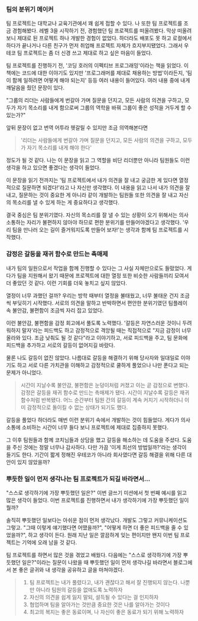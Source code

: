 ### 팀의 분위기 메이커

팀 프로젝트는 대학교나 교육기관에서 꽤 쉽게 접할 수 있다. 나 또한 팀 프로젝트를 조금 경험해봤다. 레벨 3을 시작하기 전, 경험했던 팀 프로젝트를 떠올려봤다. 막상 떠올려보니 제대로 된 프로젝트 하나 개발한 경험이 없었다. 하더라도 배포도 못 하고 로컬에서 하다가 끝나거나 다른 친구가 먼저 취업해 프로젝트 자체가 흐지부지됐었다. 그래서 우테코 팀 프로젝트는 좀 더 신경 쓰고 제대로 하고 싶은 마음이 들었다.

팀 프로젝트를 진행하기 전, '코딩 호러의 이펙티브 프로그래밍'이라는 책을 읽었다. 이 책에는 코드에 대한 이야기도 있지만 '프로그래머를 제대로 채용하는 방법'이라든지, '팀이 함께 일하려면 어떻게 해야 되는지' 등등 여러 내용이 들어있다. 여러 내용 중에 내게 깨달음을 줬던 문장이 있다.

"그룹의 리더는 사람들에게 번갈아 가며 질문을 던지고, 모든 사람의 의견을 구하고, 모두가 자기 목소리를 내게 함으로써 그룹의 역학을 바꿔 그룹이 좋은 성적을 거두게 할 수 있는가?"

앞뒤 문장이 없고 번역 어투라 헷갈릴 수 있지만 조금 의역해본다면

> '리더는 사람들에게 번갈아 가며 질문을 던지고, 모든 사람의 의견을 구하고, 모두가 자기 목소리를 내게 해야 한다'

정도가 될 것 같다. 나는 이 문장을 읽고 그 역할을 비단 리더뿐만 아니라 팀원들도 이런 생각을 하고 있으면 좋겠다는 생각이 들었다.

이 문장을 읽기 전까지는 '팀 프로젝트에서 내가 의견을 잘 내고 궁금한 게 있다면 열정적으로 질문하면 되겠다!'라고 나 자신만 생각했다. 이 내용을 읽고 나서 내가 의견을 잘 내고, 질문하는 것이 중요한 게 아니라 같이 개발하는 팀원들 또한 의견을 잘 내고 자신의 목소리를 낼 수 있게 하는 게 중요하다고 생각했다.

결국 중심은 팀 분위기였다. 자신의 목소리를 잘 낼 수 있는 상황이 오기 위해서는 의사소통하는 자리가 불편하지 않아야 하므로 편한 분위기를 만들어야겠다고 생각했다. '우리 팀을 만나러 오는 길이 즐거워지도록 만들어 보자!'는 생각과 함께 팀 프로젝트를 시작했다.

### 감정은 갈등을 재귀 함수로 만드는 촉매제

내가 팀의 일원으로서 작업을 함께 진행할 수 있다는 그 사실 자체만으로도 들떴었다. 게다가 팀을 지원해서 왔기 때문에 프로젝트에 대한 열정 또한 비슷한 사람들끼리 모여서 더 좋았던 것 같다. 이런 기회를 더욱 놓치고 싶지 않았다.

열정이 너무 과했던 걸까? 우리는 방학 때부터 열정을 불태웠고, 너무 불태운 건지 조금씩 부딪히기 시작했다. 서로의 의견을 말하고 반박하면서 편안한 분위기였던 팀플레이 속 불안감, 불편함이 조금씩 자리 잡고 있었다.

이런 불안감, 불편함을 감정 회고에서 풀도록 노력했다. '갈등은 자연스러운 것이니 두려워하지 말자'라는 피드백도 하고 감정적으로 격앙될 때는 직접적으로 "지금 감정이 너무 올라와 있다. 조금 낮춰도 될 것 같다"라고 이야기하고, 서로 피드백을 주고, 팀 문화에 피드백을 추가하고 서로의 갈등이 없어지길 바랐다.

물론 나도 갈등이 없진 않았다. 나름대로 갈등을 해결하기 위해 당사자와 일대일로 이야기도 하고 서로 다른 가치관을 이해하고 감정적으로 쿨하게 풀었으나 나만 푼다고 되는 문제가 아니었다.

> 시간이 지날수록 불안감, 불편함은 눈덩이처럼 커졌고 이는 곧 감정으로 변했다. 감정은 갈등을 재귀 함수로 만드는 촉매제가 됐다. 시간이 지날수록 갈등은 재귀 함수처럼 반복됐다. 어느 순간부터 팀원 간의 갈등이 계속 커지기 시작하더니 이미 감정적으로 돌이킬 수 없는 상태가 되기도 했다.

갈등을 풀었다 하더라도 매번 이런 분위기 속에서 개발하는 것이 힘들었다. 게다가 의사소통에 소비하는 시간이 너무 들다 보니 프로젝트에 제대로 집중하지 못했다.

그 이후 팀원들과 함께 코치님들과 상담을 했고 갈등을 해소하는 데 도움을 주셨다. 도움을 주신 것에는 정말 너무나 감사하다. 다만 가끔 '이게 최선의 방법일까?'라는 생각이 들기도 한다. 기간이 짧게 정해진 우테코가 아니라 회사였다면 갈등 해결을 위해 다른 대안이 있지 않았을까?

### 뿌듯한 일이 먼저 생각나는 팀 프로젝트가 되길 바라면서...

"스스로 생각하기에 가장 뿌듯했던 일은?" 이번 글쓰기 미션에서 첫 번째 예시를 읽고 많은 생각이 들었다. 이번 프로젝트를 진행하면서 내가 생각하기에 가장 뿌듯했던 일이 뭘까?

솔직히 뿌듯했던 일보다는 아쉬운 점이 먼저 생각났다. 개발도 그렇고 커뮤니케이션도 그렇고. "그때 이렇게 얘기했다면 어땠을까?", "어떻게 하면 더 좋은 피드백을 줄 수 있었을까?", 하고 생각이 든다. 원래 지난 일은 깔끔하게 잊는 편이지만 왠지 이번 팀 프로젝트는 기억에 오래 남을 것 같다.

팀 프로젝트를 하면서 많은 것을 겪었고 배웠다. 다음에는 "스스로 생각하기에 가장 뿌듯했던 일은?"이라는 질문이 나왔을 때 뿌듯했던 일이 먼저 생각나길 바라면서 블로그에서 본 좋은 글귀와 내 생각을 공유하고 글을 마쳐야겠다.

> 1. 팀 프로젝트는 내가 풀렸다고, 내가 괜찮다고 해서 잘 진행되지 않는다. 나뿐만 아니라 팀원의 갈등을 없애도록 노력하자
> 2. 자신의 의견을 쉽게 잃지 말되, 설득될 수 있다는 걸 인지하자
> 3. 협업하며 팀을 알아가는 것만큼 중요한 것은 나를 알아가는 것이다
> 4. 최고의 복지는 좋은 동료이며, 나 자신이 좋은 동료가 되기 위해 노력하자
